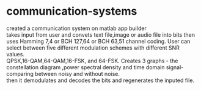 # communication-systems
created a communication system on matlab app builder
<br>
takes input from user and convets text file,image or audio file into bits then uses Hamming 7,4 or BCH 127,64 or BCH 63,51 channel coding. User can select between five different modulation schemes with different SNR values.
<br> 
QPSK,16-QAM,64-QAM,16-FSK, and 64-FSK. Creates 3 graphs - the  constellation diagram ,power spectral density and time domain signal- comparing between noisy and without noise.
<br>
then it demodulates and decodes the bits and regenerates the inputed file.
